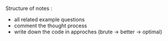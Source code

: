 Structure of notes :
- all related example questions
- comment the thought process
- write down the code in approches (brute -> better -> optimal)